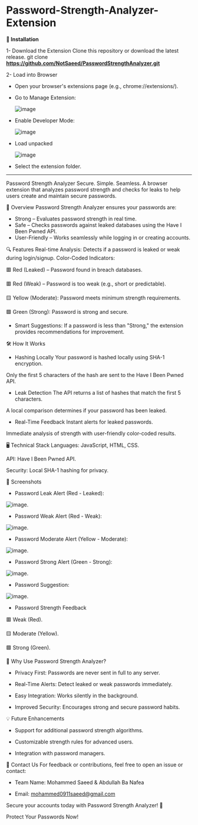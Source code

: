 # Password-Strength-Analyzer-Extension

**🚀 Installation**

1- Download the Extension
Clone this repository or download the latest release.
git clone **https://github.com/NotSaeed/PasswordStrengthAnalyzer.git**

2- Load into Browser

- Open your browser's extensions page (e.g., chrome://extensions/).

- Go to Manage Extension:

  ![image](https://github.com/user-attachments/assets/16143710-97f0-447b-b38f-c6a5e74b276d)

- Enable Developer Mode:

  ![image](https://github.com/user-attachments/assets/ae973fa1-797a-49b4-baf6-4b48cc61f025)

- Load unpacked

  ![image](https://github.com/user-attachments/assets/09edb5e0-1df0-43e4-be7b-478abaa2fc55)


- Select the extension folder.



---------------------------------------------------------------------------------------------
Password Strength Analyzer
Secure.
Simple.
Seamless.
A browser extension that analyzes password strength and checks for leaks to help users create and maintain secure passwords.

📜 Overview
Password Strength Analyzer ensures your passwords are:

- Strong – Evaluates password strength in real time.
- Safe – Checks passwords against leaked databases using the Have I Been Pwned API.
- User-Friendly – Works seamlessly while logging in or creating accounts.


🔍 Features
Real-time Analysis: Detects if a password is leaked or weak during login/signup.
Color-Coded Indicators:

🟥 Red (Leaked) – Password found in breach databases.

🟥 Red (Weak) – Password is too weak (e.g., short or predictable).

🟨 Yellow (Moderate): Password meets minimum strength requirements.

🟩 Green (Strong): Password is strong and secure.

- Smart Suggestions: If a password is less than "Strong," the extension provides recommendations for improvement.


🛠️ How It Works
- Hashing Locally
Your password is hashed locally using SHA-1 encryption.

Only the first 5 characters of the hash are sent to the Have I Been Pwned API.

- Leak Detection
The API returns a list of hashes that match the first 5 characters.

A local comparison determines if your password has been leaked.

- Real-Time Feedback
Instant alerts for leaked passwords.

Immediate analysis of strength with user-friendly color-coded results.



🖥️ Technical Stack
Languages: JavaScript, HTML, CSS.

API: Have I Been Pwned API.

Security: Local SHA-1 hashing for privacy.


📸 Screenshots
- Password Leak Alert (Red - Leaked):
  
![image](https://github.com/user-attachments/assets/ac4af68b-7c0d-4f27-a929-87f866babe83).

- Password Weak Alert (Red - Weak):
  
![image](https://github.com/user-attachments/assets/bd5bb0a0-d032-4424-b651-2c0bf80eff43).

- Password Moderate Alert (Yellow - Moderate):
  
![image](https://github.com/user-attachments/assets/2e620324-b588-4bf1-b45e-95b1a0664954).

- Password Strong Alert (Green - Strong):
  
![image](https://github.com/user-attachments/assets/153eb16c-393a-48d8-bd82-3c2aa4250786).

- Password Suggestion:
  
![image](https://github.com/user-attachments/assets/5b6c1016-4a98-4309-9425-c81278857e8f).


- Password Strength Feedback

🟥 Weak (Red).

🟨 Moderate (Yellow).

🟩 Strong (Green).


🌟 Why Use Password Strength Analyzer?
- Privacy First: Passwords are never sent in full to any server.
  
- Real-Time Alerts: Detect leaked or weak passwords immediately.
  
- Easy Integration: Works silently in the background.
  
- Improved Security: Encourages strong and secure password habits.


💡 Future Enhancements
- Support for additional password strength algorithms.
  
- Customizable strength rules for advanced users.
  
- Integration with password managers.

📧 Contact Us
For feedback or contributions, feel free to open an issue or contact:

- Team Name: Mohammed Saeed & Abdullah Ba Nafea
  
- Email: mohammed0911saeed@gmail.com

Secure your accounts today with Password Strength Analyzer! 🚀

Protect Your Passwords Now!

